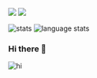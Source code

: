 <a href="https://github.com/emanuelschmoczer"><img src="https://img.shields.io/github/followers/emanuelschmoczer?label=Follow&style=social"></a> <a href="https://www.codewars.com/users/emanuelschmoczer" target="_blank"><img src="https://www.codewars.com/users/emanuelschmoczer/badges/small"></a>

![stats](https://github-readme-stats.vercel.app/api?username=emanuelschmoczer&show_icons=true&hide_border=true&count_private=true&include_all_commits=true&show=prs_merged&theme=ambient_gradient)
![language stats](https://github-readme-stats.vercel.app/api/top-langs/?username=emanuelschmoczer&layout=donut&hide_border=true&langs_count=6&hide=scss,css&count_private=true&theme=ambient_gradient)

### Hi there 👋

![hi](https://user-images.githubusercontent.com/905292/111006146-8847d080-838c-11eb-9b22-aa34aa10aba6.gif)
